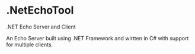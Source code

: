 # .NetEchoTool
.NET Echo Server and Client

An Echo Server built using .NET Framework and wirtten in C# with support for multiple clients. 
